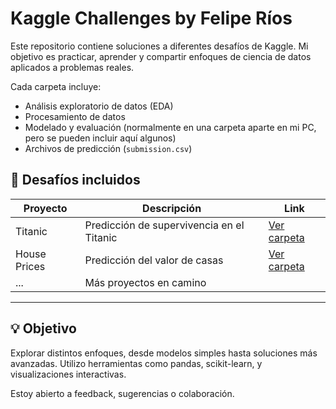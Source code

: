 # Kaggle Challenges by Felipe Ríos

Este repositorio contiene soluciones a diferentes desafíos de Kaggle. Mi objetivo es practicar, aprender y compartir enfoques de ciencia de datos aplicados a problemas reales.

Cada carpeta incluye:
- Análisis exploratorio de datos (EDA)
- Procesamiento de datos
- Modelado y evaluación (normalmente en una carpeta aparte en mi PC, pero se pueden incluir aquí algunos)
- Archivos de predicción (`submission.csv`)

## 📂 Desafíos incluidos

| Proyecto         | Descripción                                    | Link |
|------------------|------------------------------------------------|------|
| Titanic          | Predicción de supervivencia en el Titanic      | [Ver carpeta](./titanic) |
| House Prices     | Predicción del valor de casas                  | [Ver carpeta](./house-prices) |
| ...              | Más proyectos en camino                        |      |

---

## 💡 Objetivo

Explorar distintos enfoques, desde modelos simples hasta soluciones más avanzadas. Utilizo herramientas como pandas, scikit-learn, y visualizaciones interactivas.

Estoy abierto a feedback, sugerencias o colaboración.


